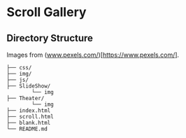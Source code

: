 # Scroll Gallery



## Directory Structure

Images from (www.pexels.com/)[https://www.pexels.com/].

```
├── css/
├── img/
├── js/
├── SlideShow/
		└── img
├── Theater/
		└── img
├── index.html
├── scroll.html
├── blank.html
└── README.md
```
